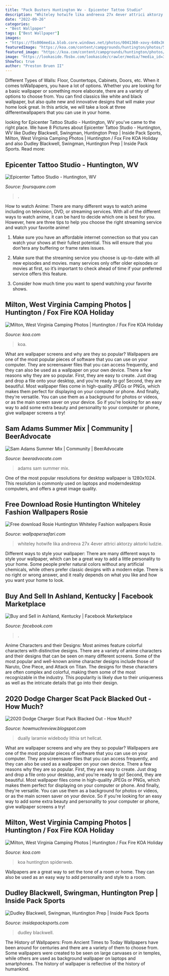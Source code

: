 ```yaml
---
title: "Pack Busters Huntington Wv - Epicenter Tattoo Studio"
description: "Whiteley hotwife lika andreeva 27x 4ever attrici aktorzy aktorki ludzie"
date: "2022-09-26"
categories:
- "Best Wallpaper"
tags: ["Best Wallpaper"]
images:
- "https://f5s006media.blob.core.windows.net/photos/0041360-xovy-640x360.jpg"
featuredImage: "https://koa.com/content/campgrounds/huntington/photos/5ea863c5-622a-4b02-95f8-b11c7985e64bphoto0f7847a5-d564-41e4-b0d4-db50d13a9442.JPG.axd?preset=campgroundphoto"
featured_image: "https://koa.com/content/campgrounds/huntington/photos/5ea863c5-622a-4b02-95f8-b11c7985e64bphoto0c17c4ee-8421-4639-88ab-3782724ac7d7.JPG.axd?preset=campgroundphoto"
image: "https://lookaside.fbsbx.com/lookaside/crawler/media/?media_id=3701991196567175"
ShowToc: true
author: "Preston Bruen II"
---
```



Different Types of Walls: Floor, Countertops, Cabinets, Doors, etc.
When it comes toWallpapers, you have a lot of options. Whether you are looking for a basic wallpaper or something more elaborate, there are a variety of options to choose from. You can find classics like white and black wallpaper, but also quite new and innovative designs that will make your home look great. In this article, we will take a look at three differentwallpapers that you can use in your home.

	

		
looking for Epicenter Tattoo Studio - Huntington, WV you've came to the right place. We have 8 Pictures about Epicenter Tattoo Studio - Huntington, WV like Dudley Blackwell, Swingman, Huntington Prep | Inside Pack Sports, Milton, West Virginia Camping Photos | Huntington / Fox Fire KOA Holiday and also Dudley Blackwell, Swingman, Huntington Prep | Inside Pack Sports. Read more:
		
    
## Epicenter Tattoo Studio - Huntington, WV

<img loading=lazy src="https://fastly.4sqi.net/img/general/600x600/1645784_EuMobqJ12JdIBEscAxuOenwj5KuMZQTQZ_kdvkxWxg8.jpg" onerror="this.onerror=null;this.src='https://tse1.mm.bing.net/th?id=OIP.D3egk-GmbcRgmOQgPUh4hgHaHa&amp;pid=15.1';" alt="Epicenter Tattoo Studio - Huntington, WV">

_Source: foursquare.com_

>. 

	

How to watch Anime: There are many different ways to watch anime including on television, DVD, or streaming services.
With all of the different ways to watch anime, it can be hard to decide which one is best for you. However, here are three tips to help you choose the right streaming service and watch your favorite anime!
1. Make sure you have an affordable internet connection so that you can watch your shows at their fullest potential. This will ensure that you don’tera any buffering or frame rates issues.

2. Make sure that the streaming service you choose is up-to-date with all new episodes and movies. many services only offer older episodes or movies at first, so it’s important to check ahead of time if your preferred service offers this feature.

3. Consider how much time you want to spend watching your favorite shows.

    
## Milton, West Virginia Camping Photos | Huntington / Fox Fire KOA Holiday

<img loading=lazy src="https://koa.com/content/campgrounds/huntington/photos/5ea863c5-622a-4b02-95f8-b11c7985e64bphoto0f7847a5-d564-41e4-b0d4-db50d13a9442.JPG.axd?preset=campgroundphoto" onerror="this.onerror=null;this.src='https://tse4.mm.bing.net/th?id=OIP.YUVM53GQuQ6jnxIQ2FfI2gHaE8&amp;pid=15.1';" alt="Milton, West Virginia Camping Photos | Huntington / Fox Fire KOA Holiday">

_Source: koa.com_

>koa. 

	

What are wallpaper screens and why are they so popular?
Wallpapers are one of the most popular pieces of software that you can use on your computer. They are screensaver files that you can access frequently, and they can also be used as a wallpaper on your own device. There a few reasons why they are so popular. First, they are easy to create. Just drag and drop a file onto your desktop, and you're ready to go! Second, they are beautiful. Most wallpaper files come in high-quality JPEGs or PNGs, which makes them perfect for displaying on your computer or phone. And finally, they're versatile. You can use them as a background for photos or videos, or as the main screen saver on your device. So if you're looking for an easy way to add some extra beauty and personality to your computer or phone, give wallpaper screens a try!

    
## Sam Adams Summer Mix | Community | BeerAdvocate

<img loading=lazy src="http://i.imgur.com/aZFj4Hp.jpg" onerror="this.onerror=null;this.src='https://tse2.mm.bing.net/th?id=OIP.oLHeQTrRunho6x87Xn9e2QHaJ6&amp;pid=15.1';" alt="Sam Adams Summer Mix | Community | BeerAdvocate">

_Source: beeradvocate.com_

>adams sam summer mix. 

	

One of the most popular resolutions for desktop wallpaper is 1280x1024. This resolution is commonly used on laptops and moderndesktop computers, and offers a great image quality.

    
## Free Download Rosie Huntington Whiteley Fashion Wallpapers Rosie

<img loading=lazy src="https://cdn.wallpapersafari.com/10/79/GX2Vs5.jpg" onerror="this.onerror=null;this.src='https://tse2.mm.bing.net/th?id=OIP.JyBMOaHZI2UKnQYffd-KAAHaE8&amp;pid=15.1';" alt="Free download Rosie Huntington Whiteley Fashion wallpapers Rosie">

_Source: wallpapersafari.com_

>whiteley hotwife lika andreeva 27x 4ever attrici aktorzy aktorki ludzie. 

	

Different ways to style your wallpaper:
There are many different ways to style your wallpaper, which can be a great way to add a little personality to your home. Some people prefer natural colors without any artificial chemicals, while others prefer classic designs with a modern edge. There is no right or wrong answer, and it really depends on what you like and how you want your home to look.

    
## Buy And Sell In Ashland, Kentucky | Facebook Marketplace

<img loading=lazy src="https://lookaside.fbsbx.com/lookaside/crawler/media/?media_id=3701991196567175" onerror="this.onerror=null;this.src='https://tse4.mm.bing.net/th?id=OIP.ax_2xc416WpFXLtyEgYyngHaJ3&amp;pid=15.1';" alt="Buy and Sell in Ashland, Kentucky | Facebook Marketplace">

_Source: facebook.com_

>. 

	

Anime Characters and their Designs: Most animes feature colorful characters with distinctive designs.
There are a variety of anime characters and their designs that can be seen on many different screens. Some of the most popular and well-known anime character designs include those of Naruto, One Piece, and Attack on Titan. The designs for these characters are often complex and colorful, making them some of the most recognizable in the industry. This popularity is likely due to their uniqueness as well as the intricate details that go into their design.

    
## 2020 Dodge Charger Scat Pack Blacked Out - How Much?

<img loading=lazy src="https://1bf5324aa3d3d34ea2f9-83018abdd43a0ca155e9156ebcfe06f4.ssl.cf1.rackcdn.com/2C3CDXGJ2LH109539/d3b24343b13fe3bb1cb20bc481795899.jpg" onerror="this.onerror=null;this.src='https://tse1.mm.bing.net/th?id=OIP.8HX-2_1wvmge4gZguSHnbAHaFj&amp;pid=15.1';" alt="2020 Dodge Charger Scat Pack Blacked Out - How Much?">

_Source: howmuchreview.blogspot.com_

>dually laramie widebody lithia srt hellcat. 

	

What are wallpaper screens and why are they so popular?
Wallpapers are one of the most popular pieces of software that you can use on your computer. They are screensaver files that you can access frequently, and they can also be used as a wallpaper on your own device. There a few reasons why they are so popular. First, they are easy to create. Just drag and drop a file onto your desktop, and you're ready to go! Second, they are beautiful. Most wallpaper files come in high-quality JPEGs or PNGs, which makes them perfect for displaying on your computer or phone. And finally, they're versatile. You can use them as a background for photos or videos, or as the main screen saver on your device. So if you're looking for an easy way to add some extra beauty and personality to your computer or phone, give wallpaper screens a try!

    
## Milton, West Virginia Camping Photos | Huntington / Fox Fire KOA Holiday

<img loading=lazy src="https://koa.com/content/campgrounds/huntington/photos/5ea863c5-622a-4b02-95f8-b11c7985e64bphoto0c17c4ee-8421-4639-88ab-3782724ac7d7.JPG.axd?preset=campgroundphoto" onerror="this.onerror=null;this.src='https://tse1.mm.bing.net/th?id=OIP.GMuO_mV-708t1ehvvFHgiAHaE8&amp;pid=15.1';" alt="Milton, West Virginia Camping Photos | Huntington / Fox Fire KOA Holiday">

_Source: koa.com_

>koa huntington spiderweb. 

	

Wallpapers are a great way to set the tone of a room or home. They can also be used as an easy way to add personality and style to a room.

    
## Dudley Blackwell, Swingman, Huntington Prep | Inside Pack Sports

<img loading=lazy src="https://f5s006media.blob.core.windows.net/photos/0041360-xovy-640x360.jpg" onerror="this.onerror=null;this.src='https://tse3.mm.bing.net/th?id=OIP.xUB0N_q_sn4n0ppgUAImTgHaEK&amp;pid=15.1';" alt="Dudley Blackwell, Swingman, Huntington Prep | Inside Pack Sports">

_Source: insidepacksports.com_

>dudley blackwell. 

	

The History of Wallpapers: From Ancient Times to Today
Wallpapers have been around for centuries and there are a variety of them to choose from. Some wallpapers were created to be seen on large canvases or in temples, while others are used as background wallpaper on laptops and smartphones. The history of wallpaper is reflective of the history of humankind.

